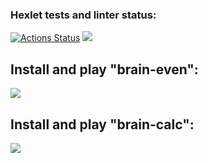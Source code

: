 ### Hexlet tests and linter status:
[![Actions Status](https://github.com/kiruspapirus/php-project-45/actions/workflows/hexlet-check.yml/badge.svg)](https://github.com/kiruspapirus/php-project-45/actions)
<a href="https://codeclimate.com/github/kiruspapirus/php-project-45/maintainability"><img src="https://api.codeclimate.com/v1/badges/92cc7437f3bd888763ec/maintainability" /></a>
<h2>Install and play "brain-even":</h2>
<a href="https://asciinema.org/a/3svnsLm5MbUCYB1Zj4nJqANEn" target="_blank"><img src="https://asciinema.org/a/3svnsLm5MbUCYB1Zj4nJqANEn.svg" /></a>
<h2>Install and play "brain-calc":</h2>
<a href="https://asciinema.org/a/Kpfly2PhSvJNbr60HSCkSOLvx" target="_blank"><img src="https://asciinema.org/a/Kpfly2PhSvJNbr60HSCkSOLvx.svg" /></a>
